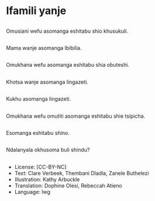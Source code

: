# Ifamili yanje

##
Omusiani wefu
asomanga eshitabu
shio khusukuli.

##
Mama wanje asomanga
Ibibilia.

##
Omukhana wefu
asomanga eshitabu
shia obuteshi.

##
Khotsa wanje
asomanga lingazeti.

##
Kukhu asomanga
lingazeti.

##
Omukhana wefu omutiti
asomanga eshitabu
shie tsipicha.

##
Esomanga eshitabu
shino.

##
Ndalanyala okhusoma
buli shindu?

##
* License: [CC-BY-NC]
* Text: Clare Verbeek, Thembani Dladla, Zanele Buthelezi
* Illustration: Kathy Arbuckle
* Translation: Dophine Olesi, Rebeccah Atieno
* Language: lwg
